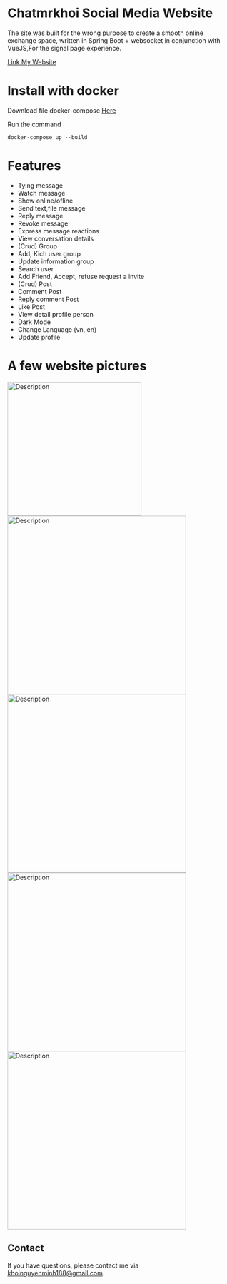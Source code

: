# Chatmrkhoi Social Media Website
The site was built for the wrong purpose to create a smooth online exchange space, written in Spring Boot + websocket in conjunction with VueJS,For the signal page experience.

[Link My Website](http://14.225.217.107:5173)

# Install with docker 
Download file docker-compose  [Here](https://drive.google.com/file/d/16ogNQeS2b2oyBzpudZlL-KLUyBVim_Up/view?usp=sharing)

Run the command
     
    docker-compose up --build

# Features

- Tying message
- Watch message
- Show online/ofline
- Send text,file message
- Reply message
- Revoke message
- Express message reactions
- View conversation details
- (Crud) Group
- Add, Kich user group
- Update information group
- Search user
- Add Friend, Accept, refuse request a invite
- (Crud) Post
- Comment Post
- Reply comment Post
- Like Post
- View detail profile person
- Dark Mode
- Change Language (vn, en)
- Update profile

# A few website pictures

   <img src="https://github.com/user-attachments/assets/3b1cc460-1589-49b7-ab19-e44705380103" alt="Description" width="300"/>

   <img src="https://github.com/user-attachments/assets/64243c1e-0dea-45f5-a86f-b7b4ed5e4a6c" alt="Description" width="400"/>

   <img src="https://github.com/user-attachments/assets/5a1cdb68-52de-40aa-8970-f427494a43cd" alt="Description" width="400"/>

   <img src="https://github.com/user-attachments/assets/69122d97-a4dd-4352-9865-7277aa845331" alt="Description" width="400"/>

   <img src="https://github.com/user-attachments/assets/b1791dbc-fec0-40f5-9828-d1fd7d97e025" alt="Description" width="400"/>

## Contact
If you have questions, please contact me via [khoinguyenminh188@gmail.com](mailto:khoinguyenminh188@gmail.com).
